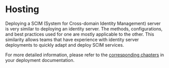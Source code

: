 # Hosting

Deploying a SCIM (System for Cross-domain Identity Management) server is very similar to deploying an identity server. 
The methods, configurations, and best practices used for one are mostly applicable to the other. This similarity allows teams that have experience with identity server deployments to quickly adapt and deploy SCIM services.

For more detailed information, please refer to the [corresponding chapters](../idserver/hosting/iis.md) in your deployment documentation.